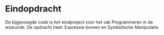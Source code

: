 # Eindopdracht

De bijgevoegde code is het eindproject voor het vak Programmeren in de wiskunde.
De opdracht heet: Expressie-bomen en Symbolische Manipulatie.

